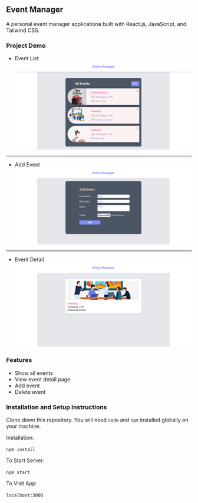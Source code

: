 ## Event Manager  
 A personal event manager applicationa built with React.js, JavaScript, and Tailwind CSS.

### Project Demo
- Event List
![Home](public/screenshots/eventlist.png)
---
- Add Event
![Blog Detail](public/screenshots/addevent.png)
---
- Event Detail
![Home](public/screenshots/eventdetail.png)


### Features
- Show all events
- View event detail page
- Add event
- Delete event

### Installation and Setup Instructions

Clone down this repository. You will need `node` and `npm` installed globally on your machine.  

Installation:

`npm install`  

To Start Server:

`npm start`  

To Visit App:

`localhost:3000`  



